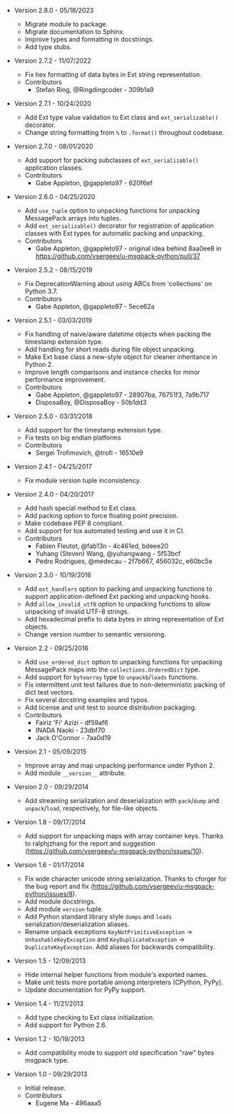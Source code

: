 * Version 2.8.0 - 05/18/2023
    * Migrate module to package.
    * Migrate documentation to Sphinx.
    * Improve types and formatting in docstrings.
    * Add type stubs.

* Version 2.7.2 - 11/07/2022
    * Fix hex formatting of data bytes in Ext string representation.
    * Contributors
        * Stefan Ring, @Ringdingcoder - 309b1a9

* Version 2.7.1 - 10/24/2020
    * Add Ext type value validation to Ext class and `ext_serializable()` decorator.
    * Change string formatting from `%` to `.format()` throughout codebase.

* Version 2.7.0 - 08/01/2020
    * Add support for packing subclasses of `ext_serializable()` application classes.
    * Contributors
        * Gabe Appleton, @gappleto97 - 620f6ef

* Version 2.6.0 - 04/25/2020
    * Add `use_tuple` option to unpacking functions for unpacking MessagePack arrays into tuples.
    * Add `ext_serializable()` decorator for registration of application classes with Ext types for automatic packing and unpacking.
    * Contributors
        * Gabe Appleton, @gappleto97 - original idea behind 8aa0ee8 in https://github.com/vsergeev/u-msgpack-python/pull/37

* Version 2.5.2 - 08/15/2019
    * Fix DeprecationWarning about using ABCs from 'collections' on Python 3.7.
    * Contributors
        * Gabe Appleton, @gappleto97 - 5ece62a

* Version 2.5.1 - 03/03/2019
    * Fix handling of naive/aware datetime objects when packing the timestamp extension type.
    * Add handling for short reads during file object unpacking.
    * Make Ext base class a new-style object for cleaner inheritance in Python 2.
    * Improve length comparisons and instance checks for minor performance improvement.
    * Contributors
        * Gabe Appleton, @gappleto97 - 28907ba, 76751f3, 7a9b717
        * DisposaBoy, @DisposaBoy - 50b1dd3

* Version 2.5.0 - 03/31/2018
    * Add support for the timestamp extension type.
    * Fix tests on big endian platforms
    * Contributors
        * Sergei Trofimovich, @trofi - 16510e9

* Version 2.4.1 - 04/25/2017
    * Fix module version tuple inconsistency.

* Version 2.4.0 - 04/20/2017
    * Add hash special method to Ext class.
    * Add packing option to force floating point precision.
    * Make codebase PEP 8 compliant.
    * Add support for tox automated testing and use it in CI.
    * Contributors
        * Fabien Fleutot, @fab13n - 4c461ed, bdeee20
        * Yuhang (Steven) Wang, @yuhangwang - 5f53bcf
        * Pedro Rodrigues, @medecau - 2f7b667, 456032c, e60bc5e

* Version 2.3.0 - 10/19/2016
    * Add `ext_handlers` option to packing and unpacking functions to support application-defined Ext packing and unpacking hooks.
    * Add `allow_invalid_utf8` option to unpacking functions to allow unpacking of invalid UTF-8 strings.
    * Add hexadecimal prefix to data bytes in string representation of Ext objects.
    * Change version number to semantic versioning.

* Version 2.2 - 09/25/2016
    * Add `use_ordered_dict` option to unpacking functions for unpacking MessagePack maps into the `collections.OrderedDict` type.
    * Add support for `bytearray` type to `unpackb`/`loads` functions.
    * Fix intermittent unit test failures due to non-deterministic packing of dict test vectors.
    * Fix several docstring examples and typos.
    * Add license and unit test to source distribution packaging.
    * Contributors
        * Fairiz 'Fi' Azizi - df59af6
        * INADA Naoki - 23dbf70
        * Jack O'Connor - 7aa0d19

* Version 2.1 - 05/09/2015
    * Improve array and map unpacking performance under Python 2.
    * Add module `__version__` attribute.

* Version 2.0 - 09/29/2014
    * Add streaming serialization and deserialization with `pack`/`dump` and `unpack`/`load`, respectively, for file-like objects.

* Version 1.8 - 09/17/2014
    * Add support for unpacking maps with array container keys. Thanks to ralphjzhang for the report and suggestion (https://github.com/vsergeev/u-msgpack-python/issues/10).

* Version 1.6 - 01/17/2014
    * Fix wide character unicode string serialization. Thanks to cforger for the bug report and fix (https://github.com/vsergeev/u-msgpack-python/issues/8).
    * Add module docstrings.
    * Add module `version` tuple.
    * Add Python standard library style `dumps` and `loads` serialization/deserialization aliases.
    * Rename unpack exceptions `KeyNotPrimitiveException` -> `UnhashableKeyException` and `KeyDuplicateException` -> `DuplicateKeyException`. Add aliases for backwards compatibility.

* Version 1.5 - 12/09/2013
    * Hide internal helper functions from module's exported names.
    * Make unit tests more portable among interpreters (CPython, PyPy).
    * Update documentation for PyPy support.

* Version 1.4 - 11/21/2013
    * Add type checking to Ext class initialization.
    * Add support for Python 2.6.

* Version 1.2 - 10/19/2013
    * Add compatibility mode to support old specification "raw" bytes msgpack type.

* Version 1.0 - 09/29/2013
    * Initial release.
    * Contributors
        * Eugene Ma - 496aaa5
